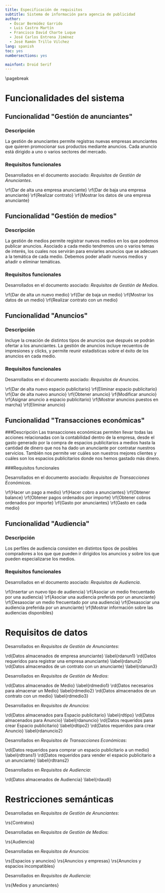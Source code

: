 ```yaml
---
title: Especificación de requisitos
subtitle: Sistema de información para agencia de publicidad
author:
  - Óscar Bermúdez Garrido
  - Luis Castro Martín
  - Francisco David Charte Luque
  - José Carlos Entrena Jiménez
  - José Ramón Trillo Vilchez
lang: spanish
toc: yes
numbersections: yes

mainfont: Droid Serif
---
```


\pagebreak

<!--
# Introducción

## Propósito de este documento

En este documento se describen los requisitos funcionales y de datos y las restricciones semánticas del sistema de información dirigido a agencias de publicidad descrito en la sección \ref{desc}.

## Convenciones y notación

Utilizaremos la notación propuesta en la asignatura:

- RF: Requisito funcional
- RD: Requisito de datos
- RS: Restricción semántica

## Ámbito de aplicación



## Documentos relacionados y referencias

- Requisitos de Gestión de Anunciantes
- Requisitos de Gestión de Medios
- Requisitos de Anuncios
- Requisitos de Transacciones Económicas
- Requisitos de Audiencia

# Descripción general
\label{desc}

## Sistema de información

El sistema de información irá dirigido a una empresa de publicidad, principalmente enfocada a la publicidad online. Esta empresa serviría de enlace entre entidades (empresas o particulares) que quieran anunciar sus productos y medios que ofertan emplazamientos publicitarios. De esta forma, la empresa se encargaría de ofertar distintos tipos de anuncios, situados en medios dirigidos a distintos segmentos de mercado, a las empresas anunciantes, y por otro lado de gestionar y añadir nuevos medios donde mostrar dichos anuncios.

El sistema abarca las siguientes áreas funcionales:

- Gestión de anunciantes
- Gestión de medios
- Anuncios
- Transacciones económicas
- Audiencia

## Usuarios del sistema

Tendremos como usuarios del sistema a distintos tipos de empleados de la empresa de publicidad, que accederán a las áreas funcionales convenientes según su rol:

- Los encargados de contabilidad utilizarán las funcionalidades de transacciones
- Los trabajadores que se encarguen de contrataciones con empresas gestionarán las áreas de anunciantes y medios
- Los empleados que gestionen los productos de la agencia publicitaria administrarán las áreas de anuncios y audiencia

## Entorno de operación

El sistema se alojará en un servidor web en la red interna de la empresa. El servidor utilizará Ruby on Rails para ejecutar la aplicación.

## Restricciones y suposiciones

Las empresas anunciantes y los medios no pueden acceder directamente a este sistema.
-->

# Funcionalidades del sistema

## Funcionalidad "Gestión de anunciantes"

### Descripción
La gestión de anunciantes permite registras nuevas empresas anunciantes que quieren promocionar sus productos mediante anuncios. Cada anuncio está dirigido a uno o varios sectores del mercado.


### Requisitos funcionales

Desarrollados en el documento asociado: *Requisitos de Gestión de Anunciantes*.

\rf{Dar de alta una empresa anunciante}
\rf{Dar de baja una empresa anunciante}
\rf{Realizar contrato}
\rf{Mostrar los datos de una empresa anunciante}

## Funcionalidad "Gestión de medios"

### Descripción
La gestión de medios permite registrar nuevos medios en los que podemos publicar anuncios. Asociado a cada medio tendremos uno o varios temas de interés, los cuales nos servirán para enviarles anuncios que se adecuen a la temática de cada medio. Debemos poder añadir nuevos medios y añadir o eliminar temáticas.

### Requisitos funcionales

Desarrollados en el documento asociado: *Requisitos de Gestión de Medios*.

\rf{Dar de alta un nuevo medio}
\rf{Dar de baja un medio}
\rf{Mostrar los datos de un medio}
\rf{Realizar contrato con un medio}

## Funcionalidad "Anuncios"

### Descripción

Incluye la creación de distintos tipos de anuncios que después se podrán ofertar a los anunciantes. La gestión de anuncios incluye recuentos de impresiones y clicks, y permite reunir estadísticas sobre el éxito de los anuncios en cada medio.

### Requisitos funcionales

Desarrollados en el documento asociado: *Requisitos de Anuncios*.

\rf{Dar de alta nuevo espacio publicitario}
\rf{Eliminar espacio publicitario}
\rf{Dar de alta nuevo anuncio}
\rf{Obtener anuncio}
\rf{Modificar anuncio}
\rf{Asignar anuncio a espacio publicitario}
\rf{Mostrar anuncios puestos en marcha}
\rf{Eliminar anuncio}

## Funcionalidad "Transacciones económicas"


###Descripción
Las transacciones económicas permiten llevar todas las acciones relacionadas con la contabilidad dentro de la empresa, desde el gasto generado por la compra de espacios publicitarios a medios hasta la cantidad de dinero que nos ha dado un anunciante por contratar nuestros servicios. También nos permite ver cuáles son nuestros mejores clientes y cuáles son los espacios publicitarios donde nos hemos gastado más dinero.

###Requisitos funcionales

Desarrollados en el documento asociado: *Requisitos de Transacciones Económicas*.

\rf{Hacer un pago a medio}
\rf{Hacer cobro a anunciantes}
\rf{Obtener balance}
\rf{Obtener pagos ordenados por importe}
\rf{Obtener cobros ordenados por importe}
\rf{Gasto por anunciantes}
\rf{Gasto en cada medio}

## Funcionalidad "Audiencia"

### Descripción

Los perfiles de audiencia consisten en distintos tipos de posibles compradores a los que que pueden ir dirigidos los anuncios y sobre los que pueden especializarse los medios.

### Requisitos funcionales

Desarrollados en el documento asociado: *Requisitos de Audiencia*.

\rf{Insertar un nuevo tipo de audiencia}
\rf{Asociar un medio frecuentado por una audiencia}
\rf{Asociar una audiencia preferida por un anunciante}
\rf{Desasociar un medio frecuentado por una audiencia}
\rf{Desasociar una audiencia preferida por un anunciante}
\rf{Mostrar información sobre las audiencias disponibles}

# Requisitos de datos

Desarrollados en *Requisitos de Gestión de Anunciantes*:

\rd{Datos almacenados de empresa anunciante}
\label{rdanun1}
\rd{Datos requeridos para registrar una empresa anunciante}
\label{rdanun2}
\rd{Datos almacenados de un contrato con un anunciante}
\label{rdanun3}

Desarrollados en *Requisitos de Gestión de Medios*:

\rd{Datos almacenados de Medio}
\label{rdmedio1}
\rd{Datos necesarios para almacenar un Medio}
\label{rdmedio2}
\rd{Datos almacenados de un contrato con un medio}
\label{rdmedio3}

Desarrollados en *Requisitos de Anuncios*:

\rd{Datos almacenados para Espacio publicitario}
\label{rdtipo}
\rd{Datos almacenados para Anuncio}
\label{rdanuncio}
\rd{Datos requeridos para crear Espacio publicitario}
\label{rdtipo2}
\rd{Datos requeridos para crear Anuncio}
\label{rdanuncio2}

Desarrollados en *Requisitos de Transacciones Económicas*:

\rd{Datos requeridos para comprar un espacio publicitario a un medio}
\label{rdtrans1}
\rd{Datos requeridos para vender el espacio publicitario a un anunciante}
\label{rdtrans2}

Desarrollados en *Requisitos de Audiencia*:

\rd{Datos almacenados de Audiencia}
\label{rdaudi}

# Restricciones semánticas

Desarrolladas en *Requisitos de Gestión de Anunciantes*:

\rs{Contratos}

Desarrolladas en *Requisitos de Gestión de Medios*:

\rs{Audiencia}

Desarrolladas en *Requisitos de Anuncios*:

\rs{Espacios y anuncios}
\rs{Anuncios y empresas}
\rs{Anuncios y espacios incompatibles}

Desarrollados en *Requisitos de Audiencia*:

\rs{Medios y anunciantes}
